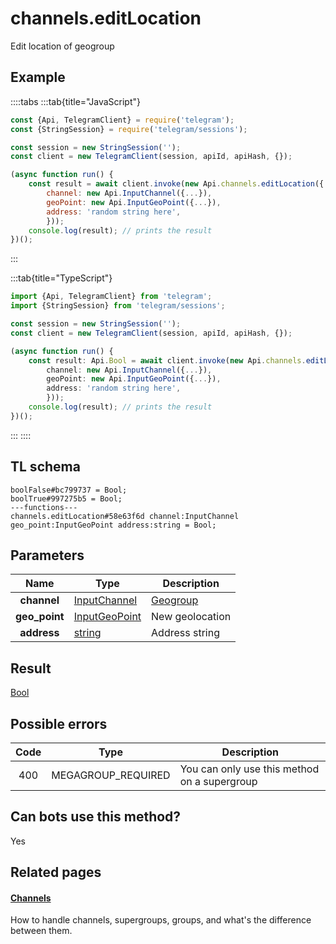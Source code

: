 # channels.editLocation

Edit location of geogroup

## Example

::::tabs
:::tab{title="JavaScript"}

```js
const {Api, TelegramClient} = require('telegram');
const {StringSession} = require('telegram/sessions');

const session = new StringSession('');
const client = new TelegramClient(session, apiId, apiHash, {});

(async function run() {
    const result = await client.invoke(new Api.channels.editLocation({
		channel: new Api.InputChannel({...}),
		geoPoint: new Api.InputGeoPoint({...}),
		address: 'random string here',
		}));
    console.log(result); // prints the result
})();

```

:::

:::tab{title="TypeScript"}

```ts
import {Api, TelegramClient} from 'telegram';
import {StringSession} from 'telegram/sessions';

const session = new StringSession('');
const client = new TelegramClient(session, apiId, apiHash, {});

(async function run() {
    const result: Api.Bool = await client.invoke(new Api.channels.editLocation({
		channel: new Api.InputChannel({...}),
		geoPoint: new Api.InputGeoPoint({...}),
		address: 'random string here',
		}));
    console.log(result); // prints the result
})();

```

:::
::::

## TL schema

```
boolFalse#bc799737 = Bool;
boolTrue#997275b5 = Bool;
---functions---
channels.editLocation#58e63f6d channel:InputChannel geo_point:InputGeoPoint address:string = Bool;
```

## Parameters

|     Name      | Type                                                          | Description                                       |
| :-----------: | ------------------------------------------------------------- | ------------------------------------------------- |
|  **channel**  | [InputChannel](https://core.telegram.org/type/InputChannel)   | [Geogroup](https://core.telegram.org/api/channel) |
| **geo_point** | [InputGeoPoint](https://core.telegram.org/type/InputGeoPoint) | New geolocation                                   |
|  **address**  | [string](https://core.telegram.org/type/string)               | Address string                                    |

## Result

[Bool](https://core.telegram.org/type/Bool)

## Possible errors

| Code | Type               | Description                                  |
| :--: | ------------------ | -------------------------------------------- |
| 400  | MEGAGROUP_REQUIRED | You can only use this method on a supergroup |

## Can bots use this method?

Yes

## Related pages

#### [Channels](https://core.telegram.org/api/channel)

How to handle channels, supergroups, groups, and what's the difference between them.
